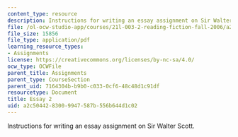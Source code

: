 ```yaml
---
content_type: resource
description: Instructions for writing an essay assignment on Sir Walter Scott.
file: /ol-ocw-studio-app/courses/21l-003-2-reading-fiction-fall-2006/a2c5044283009947587b556b644d1c02_essay2.pdf
file_size: 15856
file_type: application/pdf
learning_resource_types:
- Assignments
license: https://creativecommons.org/licenses/by-nc-sa/4.0/
ocw_type: OCWFile
parent_title: Assignments
parent_type: CourseSection
parent_uid: 7164304b-b9b0-c033-0cf6-48c48d1c91df
resourcetype: Document
title: Essay 2
uid: a2c50442-8300-9947-587b-556b644d1c02
---
```

Instructions for writing an essay assignment on Sir Walter Scott.